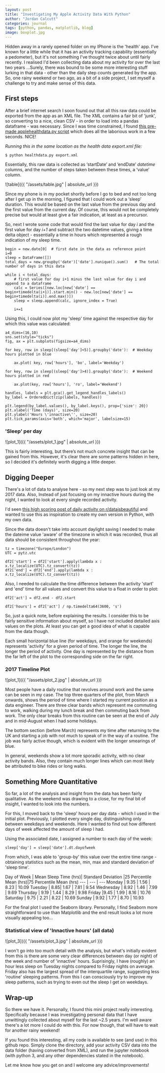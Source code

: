 ```yaml
---
layout: post
title: "Investigating My Apple Activity Data With Python"
author: "Jordan Calcutt"
categories: journal
tags: [python, pandas, matplotlib, blog]
image: boxplot.jpg
---
```


Hidden away in a rarely opened folder on my IPhone is the 'health' app.
I've known for a little while that it has an activity tracking
capability (essentially a pedometer), but it's not something I've
thought twice about until fairly recently.
I realised I'd been collecting data about my activity for over the last
two years  ...Surely, there was bound to be some more interesting stuff
lurking in that data - other than the daily step counts generated by
the app.
So, one rainy weekend or two ago, as a bit of a side project, I set
myself a challenge to try and make sense of this data.


## First steps

After a brief internet search I soon found out that all this raw data
could be exported from the app as an XML file.
The XML contains a fair bit of 'junk', so converting to a nice, clean
CSV - in order to load into a pandas dataframe - was necessary.
Since I was time constrained, I found [this pre-made applehealthdata.py script](https://github.com/tdda/applehealthdata)
which does all the laborious work in a few seconds.
NICE!

<i>Running this in the same location as the health data export.xml file:</i>
```
$ python healthdata.py export.xml
```

Essentially, this raw data is collected as ‘startDate’ and ‘endDate’
<i>datetime</i> columns, and the number of steps taken between these times,
a ‘value’ column.

![table]({{ "/assets/table.jpg" | absolute_url }})

Since my phone is in my pocket shortly before I go to bed and not too
long after I get up in the morning, I figured that I could work out a
‘sleep’ duration.
This would be based on the last value from the previous day and the
first value from the current day.
Of course, this would not be completely precise but would at least give
a fair indication, at least as a precursor.

So, next I wrote some code that would find the last value for day
<i>i</i> and the first value for day <i>i+1</i> and subtract the two
datetime values, giving a time delta object - essentially a time in
hours which represented a rough indication of my sleep time.
```
begin = new.date[0]  # first date in the data as reference point
i=0
sleep = DataFrame([])
total_days = new.groupby('date')['date'].nunique().sum()   # The total number of days in this data

while i < total_days:
    # first value for day i+1 minus the last value for day i and append to a dataframe
    calc = Series([new.loc[new['date'] == begin+timedelta(i+1)].start.min() - new.loc[new['date'] == begin+timedelta(i)].end.max()])
    sleep = sleep.append(calc, ignore_index = True)

    i+=1
```


Using this, I could now plot my 'sleep' time against the respective day
for which this value was calculated:



```
a4_dims=(16,10)
sns.set(style="ticks")
fig, ax = plt.subplots(figsize=a4_dims)

for key, row in sleep[(sleep['day']<5)].groupby('date'):  # Weekday hours plotted in blue

    ax.plot( key, row['hours'], 'bo', label='Weekday')

for key, row in sleep[(sleep['day']>4)].groupby('date'):  # Weekend hours plotted in red

    ax.plot(key, row['hours'], 'ro', label='Weekend')

handles, labels = plt.gca().get_legend_handles_labels()
by_label = OrderedDict(zip(labels, handles))

plt.legend(by_label.values(), by_label.keys(), prop={'size': 20})
plt.xlabel('Time (days)', size=20)
plt.ylabel('Hours \'innactive\'', size=20)
plt.tick_params(axis='both', which='major', labelsize=15)
```
### 'Sleep' per day
![plot_1]({{ "/assets/plot_1.jpg" | absolute_url }})

This is fairly interesting, but there’s not much concrete
insight that can be gained from this.
However, it's clear there are some patterns hidden in here, so I decided
it's definitely worth digging a little deeper.

## Digging Deeper

There's a lot of data to analyse here - so my next step was to just look
at my 2017 data.
Also, Instead of just focusing on my innactive hours during the night,
I wanted to look at every single recorded activity.

I'd seen [this high scoring post of daily activity on r/dataisbeautiful](https://www.reddit.com/r/dataisbeautiful/comments/5l39mu/my_daughters_sleeping_patterns_for_the_first_4/)
and wanted to use this as inspiration to create my own version in Python,
with my own data.

Since the data doesn't take into account daylight saving I needed to make
the dateime value 'aware' of the timezone in which it was recorded,
thus all data should be consistent throughout the year:
```
tz = timezone("Europe/London")
UTC = pytz.utc

df2['start'] = df2['start'].apply(lambda x : x.tz_localize(UTC).tz_convert(tz))
df2['end'] = df2['end'].apply(lambda x : x.tz_localize(UTC).tz_convert(tz))
```

Also, I needed to calculate the time difference between the activity
'start' and 'end' time for all values and convert this value
to a float in order to plot:
```
df2['act'] = df2.end - df2.start

df2['hours'] = df2['act'] / np.timedelta64(3600, 's')
```

So, just a quick note, before explaining the results.
I consider this to be fairly sensitive information about myself, so I
have not included detailed axis values on the plots.
At least you can get a good idea of what is capable from the data
though.

Each small horizontal blue line (for weekdays, and orange for weekends)
represents 'activity' for a given period of time.
The longer the line, the longer the period of activity.
One day is represented by the distance from the far left of the plot to
the corresponding side on the far right.

### 2017 Timeline Plot

![plot_1]({{ "/assets/plot_2.jpg" | absolute_url }})


Most people have a daily routine that revolves around work and the same
can be seen in my case.
The top three quarters of the plot, from March onwards, shows the period
of time where I started my current position as a data engineer.
There are three clear bands which represent me commuting to work, walking
during my lunch break and then commuting back from work.
The only clear breaks from this routine can be seen at the end of July
and in mid-August when I had some holidays.

The bottom section (before March) represents my time after returning to
the UK and starting a job with not much to speak of in the way of a
routine.
The job was fairly active though, which is evident with the longer
smearings of blue.

In general, weekends show a lot more sporadic activity, with no clear
activity bands.
Also, they contain much longer lines which can most likely be attributed
to bike rides or long walks.


## Something More Quantitative

So far, a lot of the analysis and insight from the data has been fairly
qualitative.
As the weekend was drawing to a close, for my final bit of insight, I
wanted to look into the numbers.

For this, I moved back to the 'sleep' hours per day data - which I used
in the initial plot.
Previously, I plotted every single day, distinguishing only between
weekdays and weekends.
Here I wanted to find out how different days of week affected the amount
of sleep I had.

Using the associated date, I assigned a number to each day of the week:
```
sleep['day'] = sleep['date'].dt.dayofweek
```

From which, I was able to 'group-by' this value over the entire time
range - obtaining statistics such as the mean, min, max and standard
deviation of 'sleep time'.



Day of Week | Mean Sleep Time (hrs)| Standard Deviation |25 Percentile Mean (hrs)|75 Percentile Mean (hrs)
--- | --- | ---
Monday | 9.35 |	1.56 |	8.23 |	10.09
Tuesday |	8.85|	1.67 |	7.81 |	9.54
Wednesday |	8.92 |	1.46 |	7.99 |	9.69
Thursday |	9.19 |	1.44 |	8.29 |	9.98
Friday	|9.45 |	1.99 |	8.16 |	10.76
Saturday |	9.75 |	2.21 |	8.22 |	10.69
Sunday	|	9.92 |	1.77 |	8.70 |	10.93

For the final plot I used the Seaborn library.
Personally, I find Seaborn more straightforward to use than Matplotlib
and the end result looks a lot more visually appealing too...

### Statistical view of 'Innactive hours' (all data)

![plot_3]({{ "/assets/plot_3.jpg" | absolute_url }})

I won't go into too much detail with the analysis, but what's initially
evident from this is there are some very clear differences between day
(or night) of the week and number of 'innactive' hours.
Suprisingly, I have (roughly) an hour less sleep on Tuesday nights
compared to Friday nights on average.
Friday also has the largest spread of the interquartile range, suggesting
less 'routine' sleeping patterns.
From this I can consciously try to improve my sleep patterns, such as
trying to even out the sleep I get on weekdays.

## Wrap-up

So there we have it.
Personally, I found this mini project really interesting.
Specifically because I was investigating personal data that I have
unwittingly collected about myself for the last ~2.5 years.
I'm well aware there's a lot more I could do with this.
For now though, that will have to wait for another rainy weekend!

If you found this interesting, all my code is available to see (and use)
in this github repo.
Simply clone the directory, add your activity CSV data into the data
folder (having converted from XML), and run the jupyter notebook (with
python 3, and any other dependencies stated in the notebook).

Let me know how you get on and I welcome any advice/improvements!
